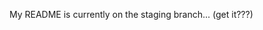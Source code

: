 My README is currently on the staging branch... (get it???)

<!---
robert2g/robert2g is a ✨ special ✨ repository because its `README.md` (this file) appears on your GitHub profile.
You can click the Preview link to take a look at your changes.
--->
